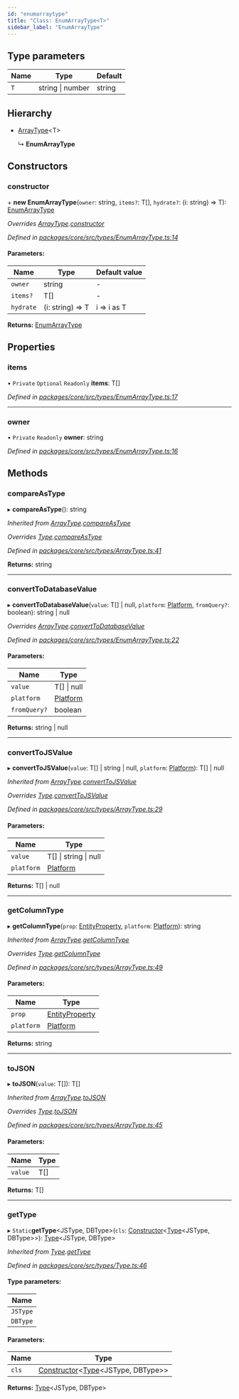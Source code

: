 ```yaml
---
id: "enumarraytype"
title: "Class: EnumArrayType<T>"
sidebar_label: "EnumArrayType"
---
```


## Type parameters

Name | Type | Default |
------ | ------ | ------ |
`T` | string \| number | string |

## Hierarchy

* [ArrayType](arraytype.md)&#60;T>

  ↳ **EnumArrayType**

## Constructors

### constructor

\+ **new EnumArrayType**(`owner`: string, `items?`: T[], `hydrate?`: (i: string) => T): [EnumArrayType](enumarraytype.md)

*Overrides [ArrayType](arraytype.md).[constructor](arraytype.md#constructor)*

*Defined in [packages/core/src/types/EnumArrayType.ts:14](https://github.com/mikro-orm/mikro-orm/blob/18b580bb42/packages/core/src/types/EnumArrayType.ts#L14)*

#### Parameters:

Name | Type | Default value |
------ | ------ | ------ |
`owner` | string | - |
`items?` | T[] | - |
`hydrate` | (i: string) => T | i => i as T |

**Returns:** [EnumArrayType](enumarraytype.md)

## Properties

### items

• `Private` `Optional` `Readonly` **items**: T[]

*Defined in [packages/core/src/types/EnumArrayType.ts:17](https://github.com/mikro-orm/mikro-orm/blob/18b580bb42/packages/core/src/types/EnumArrayType.ts#L17)*

___

### owner

• `Private` `Readonly` **owner**: string

*Defined in [packages/core/src/types/EnumArrayType.ts:16](https://github.com/mikro-orm/mikro-orm/blob/18b580bb42/packages/core/src/types/EnumArrayType.ts#L16)*

## Methods

### compareAsType

▸ **compareAsType**(): string

*Inherited from [ArrayType](arraytype.md).[compareAsType](arraytype.md#compareastype)*

*Overrides [Type](type.md).[compareAsType](type.md#compareastype)*

*Defined in [packages/core/src/types/ArrayType.ts:41](https://github.com/mikro-orm/mikro-orm/blob/18b580bb42/packages/core/src/types/ArrayType.ts#L41)*

**Returns:** string

___

### convertToDatabaseValue

▸ **convertToDatabaseValue**(`value`: T[] \| null, `platform`: [Platform](platform.md), `fromQuery?`: boolean): string \| null

*Overrides [ArrayType](arraytype.md).[convertToDatabaseValue](arraytype.md#converttodatabasevalue)*

*Defined in [packages/core/src/types/EnumArrayType.ts:22](https://github.com/mikro-orm/mikro-orm/blob/18b580bb42/packages/core/src/types/EnumArrayType.ts#L22)*

#### Parameters:

Name | Type |
------ | ------ |
`value` | T[] \| null |
`platform` | [Platform](platform.md) |
`fromQuery?` | boolean |

**Returns:** string \| null

___

### convertToJSValue

▸ **convertToJSValue**(`value`: T[] \| string \| null, `platform`: [Platform](platform.md)): T[] \| null

*Inherited from [ArrayType](arraytype.md).[convertToJSValue](arraytype.md#converttojsvalue)*

*Overrides [Type](type.md).[convertToJSValue](type.md#converttojsvalue)*

*Defined in [packages/core/src/types/ArrayType.ts:29](https://github.com/mikro-orm/mikro-orm/blob/18b580bb42/packages/core/src/types/ArrayType.ts#L29)*

#### Parameters:

Name | Type |
------ | ------ |
`value` | T[] \| string \| null |
`platform` | [Platform](platform.md) |

**Returns:** T[] \| null

___

### getColumnType

▸ **getColumnType**(`prop`: [EntityProperty](../interfaces/entityproperty.md), `platform`: [Platform](platform.md)): string

*Inherited from [ArrayType](arraytype.md).[getColumnType](arraytype.md#getcolumntype)*

*Overrides [Type](type.md).[getColumnType](type.md#getcolumntype)*

*Defined in [packages/core/src/types/ArrayType.ts:49](https://github.com/mikro-orm/mikro-orm/blob/18b580bb42/packages/core/src/types/ArrayType.ts#L49)*

#### Parameters:

Name | Type |
------ | ------ |
`prop` | [EntityProperty](../interfaces/entityproperty.md) |
`platform` | [Platform](platform.md) |

**Returns:** string

___

### toJSON

▸ **toJSON**(`value`: T[]): T[]

*Inherited from [ArrayType](arraytype.md).[toJSON](arraytype.md#tojson)*

*Overrides [Type](type.md).[toJSON](type.md#tojson)*

*Defined in [packages/core/src/types/ArrayType.ts:45](https://github.com/mikro-orm/mikro-orm/blob/18b580bb42/packages/core/src/types/ArrayType.ts#L45)*

#### Parameters:

Name | Type |
------ | ------ |
`value` | T[] |

**Returns:** T[]

___

### getType

▸ `Static`**getType**&#60;JSType, DBType>(`cls`: [Constructor](../index.md#constructor)&#60;[Type](type.md)&#60;JSType, DBType>>): [Type](type.md)&#60;JSType, DBType>

*Inherited from [Type](type.md).[getType](type.md#gettype)*

*Defined in [packages/core/src/types/Type.ts:46](https://github.com/mikro-orm/mikro-orm/blob/18b580bb42/packages/core/src/types/Type.ts#L46)*

#### Type parameters:

Name |
------ |
`JSType` |
`DBType` |

#### Parameters:

Name | Type |
------ | ------ |
`cls` | [Constructor](../index.md#constructor)&#60;[Type](type.md)&#60;JSType, DBType>> |

**Returns:** [Type](type.md)&#60;JSType, DBType>
